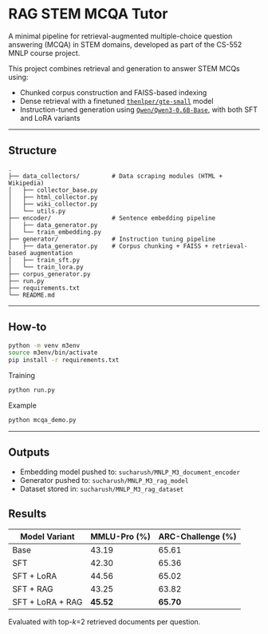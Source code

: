 <!-- # MNLP-M3: RAG-Enhanced Instruction Tuning Pipeline -->
# RAG STEM MCQA Tutor

A minimal pipeline for retrieval-augmented multiple-choice question answering (MCQA) in STEM domains, developed as part of the CS-552 MNLP course project.

This project combines retrieval and generation to answer STEM MCQs using:

- Chunked corpus construction and FAISS-based indexing
- Dense retrieval with a finetuned [`thenlper/gte-small`](https://huggingface.co/thenlper/gte-small) model
- Instruction-tuned generation using [`Qwen/Qwen3-0.6B-Base`](https://huggingface.co/Qwen/Qwen3-0.6B-Base), with both SFT and LoRA variants

---

## Structure

```
.
├── data_collectors/         # Data scraping modules (HTML + Wikipedia)
│   ├── collector_base.py
│   ├── html_collector.py
│   ├── wiki_collector.py
│   └── utils.py
├── encoder/                 # Sentence embedding pipeline
│   ├── data_generator.py
│   └── train_embedding.py
├── generator/               # Instruction tuning pipeline
│   ├── data_generator.py    # Corpus chunking + FAISS + retrieval-based augmentation
│   ├── train_sft.py        
│   └── train_lora.py        
├── corpus_generator.py      
├── run.py                 
├── requirements.txt
└── README.md
```

---

## How-to

```bash
python -m venv m3env
source m3env/bin/activate
pip install -r requirements.txt
```
Training
```bash
python run.py
```
Example
```bash
python mcqa_demo.py
```
---

## Outputs

- Embedding model pushed to: `sucharush/MNLP_M3_document_encoder`
- Generator pushed to: `sucharush/MNLP_M3_rag_model`
- Dataset stored in: `sucharush/MNLP_M3_rag_dataset`

## Results
| Model Variant    | MMLU-Pro (%) | ARC-Challenge (%)|
| ---------------- | --------- | ------------- |
| Base             | 43.19     | 65.61         |
| SFT              | 42.30     | 65.36         |
| SFT + LoRA           | 44.56     | 65.02         |
| SFT + RAG            | 43.25     | 63.82         |
| SFT + LoRA + RAG | **45.52** | **65.70**     |
Evaluated with top-*k*=2 retrieved documents per question.